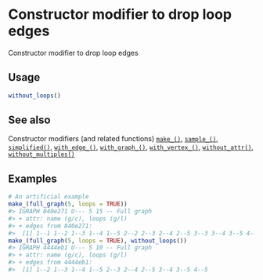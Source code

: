 # Constructor modifier to drop loop edges

Constructor modifier to drop loop edges

## Usage

``` r
without_loops()
```

## See also

Constructor modifiers (and related functions)
[`make_()`](https://r.igraph.org/reference/make_.md),
[`sample_()`](https://r.igraph.org/reference/sample_.md),
[`simplified()`](https://r.igraph.org/reference/simplified.md),
[`with_edge_()`](https://r.igraph.org/reference/with_edge_.md),
[`with_graph_()`](https://r.igraph.org/reference/with_graph_.md),
[`with_vertex_()`](https://r.igraph.org/reference/with_vertex_.md),
[`without_attr()`](https://r.igraph.org/reference/without_attr.md),
[`without_multiples()`](https://r.igraph.org/reference/without_multiples.md)

## Examples

``` r
# An artificial example
make_(full_graph(5, loops = TRUE))
#> IGRAPH 840e271 U--- 5 15 -- Full graph
#> + attr: name (g/c), loops (g/l)
#> + edges from 840e271:
#>  [1] 1--1 1--2 1--3 1--4 1--5 2--2 2--3 2--4 2--5 3--3 3--4 3--5 4--4 4--5 5--5
make_(full_graph(5, loops = TRUE), without_loops())
#> IGRAPH 4444eb1 U--- 5 10 -- Full graph
#> + attr: name (g/c), loops (g/l)
#> + edges from 4444eb1:
#>  [1] 1--2 1--3 1--4 1--5 2--3 2--4 2--5 3--4 3--5 4--5
```
